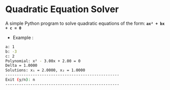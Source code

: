 # Quadratic Equation Solver

A simple Python program to solve quadratic equations of the form:
__`ax² + bx + c = 0`__

- Example : 
```bash
a: 1
b: -3
c: 2
Polynomial: x² - 3.00x + 2.00 = 0
Delta = 1.0000
Solutions: x₁ = 2.0000, x₂ = 1.0000
--------------------------------------------------
Exit (y/n): n
--------------------------------------------------
```

